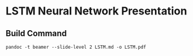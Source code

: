 
# LSTM Neural Network Presentation

## Build Command

```
pandoc -t beamer --slide-level 2 LSTM.md -o LSTM.pdf
```
